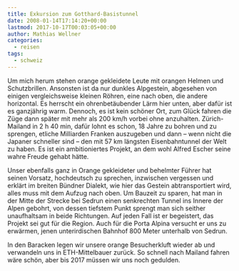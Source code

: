 ```yaml
---
title: Exkursion zum Gotthard-Basistunnel
date: 2008-01-14T17:14:20+00:00
lastmod: 2017-10-17T00:03:05+00:00
author: Mathias Wellner
categories:
  - reisen
tags:
  - schweiz
---
```

Um mich herum stehen orange gekleidete Leute mit orangen Helmen und Schutzbrillen. Ansonsten ist da nur dunkles Alpgestein, abgesehen von einigen vergleichsweise kleinen Röhren, eine nach oben, die andere horizontal. Es herrscht ein ohrenbetäubender Lärm hier unten, aber dafür ist es ganzjährig warm. Dennoch, es ist kein schöner Ort, zum Glück fahren die Züge dann später mit mehr als 200 km/h vorbei ohne anzuhalten. Zürich-Mailand in 2 h 40 min, dafür lohnt es schon, 18 Jahre zu bohren und zu sprengen, etliche Milliarden Franken auszugeben und dann – wenn nicht die Japaner schneller sind – den mit 57 km längsten Eisenbahntunnel der Welt zu haben. Es ist ein ambitioniertes Projekt, an dem wohl Alfred Escher seine wahre Freude gehabt hätte.

Unser ebenfalls ganz in Orange gekleideter und behelmter Führer hat seinen Vorsatz, hochdeutsch zu sprechen, inzwischen vergessen und erklärt im breiten Bündner Dialekt, wie hier das Gestein abtransportiert wird, alles muss mit dem Aufzug nach oben. Um Bauzeit zu sparen, hat man in der Mitte der Strecke bei Sedrun einen senkrechten Tunnel ins Innere der Alpen gebohrt, von dessen tiefstem Punkt sprengt man sich seither unaufhaltsam in beide Richtungen. Auf jeden Fall ist er begeistert, das Projekt sei gut für die Region. Auch für die Porta Alpina versucht er uns zu erwärmen, jenen unterirdischen Bahnhof 800 Meter unterhalb von Sedrun.

In den Baracken legen wir unsere orange Besucherkluft wieder ab und verwandeln uns in ETH-Mittelbauer zurück. So schnell nach Mailand fahren wäre schön, aber bis 2017 müssen wir uns noch gedulden.